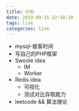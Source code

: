 ```yaml
---
title: 计划
date: 2019-09-15 22:58:28
tags: live
categories: live
---
```

- mysql-极客时间
- 写自己的PHP框架
- Swoole idea
    - IM
    - Worker
- Redis idea
    - 可视化
    - 测试对比存取能力
- leetcode && 算法理论